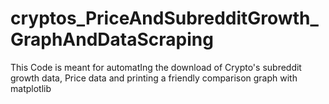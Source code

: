 # cryptos_PriceAndSubredditGrowth_GraphAndDataScraping
This Code is meant for automatIng the download of Crypto's subreddit growth data, Price data and printing a friendly comparison graph with matplotlib
